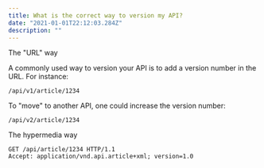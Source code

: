```yaml
---
title: What is the correct way to version my API?
date: "2021-01-01T22:12:03.284Z"
description: ""
---
```


The "URL" way

A commonly used way to version your API is to add a version number in the URL. For instance:

```
/api/v1/article/1234

```

To "move" to another API, one could increase the version number:

```
/api/v2/article/1234

```

The hypermedia way

```
GET /api/article/1234 HTTP/1.1
Accept: application/vnd.api.article+xml; version=1.0

```
